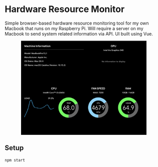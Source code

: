 # Hardware Resource Monitor

Simple browser-based hardware resource monitoring tool for my own Macbook that runs on my Raspberry Pi. Will require a server on my Macbook to send system related information via API. UI built using Vue.

<img src="https://github.com/joshenlim/hardware-resource-monitor/blob/master/ss1.png" width="400" style="display: block; margin: 0 auto"/>

## Setup
```
npm start
```
